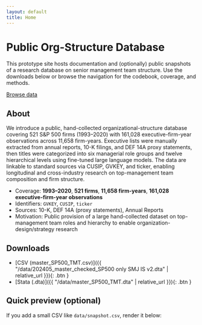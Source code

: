 ```yaml
---
layout: default
title: Home
---
```


<div class="hero">
  <h1>Public Org-Structure Database</h1>
  <p>
    This prototype site hosts documentation and (optionally) public snapshots of a research database on senior management team structure. Use the downloads below or browse the navigation for the codebook, coverage, and methods.
  </p>
  <p>
    <a class="btn solid" href="{{ '/data/' | relative_url }}">Browse data</a>
  </p>
</div>



## About
We introduce a public, hand-collected organizational-structure database covering 521 S&P 500 firms (1993–2020) with 161,028 executive-firm-year observations across 11,658 firm-years. Executive lists were manually extracted from annual reports, 10-K filings, and DEF 14A proxy statements, then titles were categorized into six managerial role groups and twelve hierarchical levels using fine-tuned large language models. The data are linkable to standard sources via CUSIP, GVKEY, and ticker, enabling longitudinal and cross-industry research on top-management team composition and firm structure.

- Coverage: **1993–2020**, **521 firms**, **11,658 firm-years**, **161,028 executive-firm-year observations**  
- Identifiers: `GVKEY`, `CUSIP`, `ticker`  
- Sources: 10-K, DEF 14A (proxy statements), Annual Reports  
- Motivation: Public provision of a large hand-collected dataset on top-management team roles and hierarchy to enable organization-design/strategy research

## Downloads
- [CSV (master_SP500_TMT.csv)]({{ "/data/202405_master_checked_SP500 only SMJ IS v2.dta" | relative_url }}){: .btn }
- [Stata (.dta)]({{ "/data/master_SP500_TMT.dta" | relative_url }}){: .btn }

## Quick preview (optional)
If you add a small CSV like `data/snapshot.csv`, render it below:

<div class="table-wrap">
  <table id="previewTable"></table>
</div>

<script>
// Uncomment after you add /data/snapshot.csv (keep it small!)
renderCSVTable('{{ "/data/snapshot.csv" | relative_url }}', 'previewTable');
</script>
